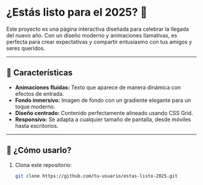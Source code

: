 # ¿Estás listo para el 2025? 🎉

Este proyecto es una página interactiva diseñada para celebrar la llegada del nuevo año. Con un diseño moderno y animaciones llamativas, es perfecta para crear expectativas y compartir entusiasmo con tus amigos y seres queridos.

---

## 🌟 Características

- **Animaciones fluidas:** Texto que aparece de manera dinámica con efectos de entrada.
- **Fondo inmersivo:** Imagen de fondo con un gradiente elegante para un toque moderno.
- **Diseño centrado:** Contenido perfectamente alineado usando CSS Grid.
- **Responsivo:** Se adapta a cualquier tamaño de pantalla, desde móviles hasta escritorios.

---

## 🚀 ¿Cómo usarlo?

1. Clona este repositorio:
   ```bash
   git clone https://github.com/tu-usuario/estas-listo-2025.git




